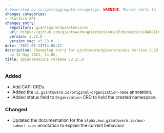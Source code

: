 ```yaml
---
# Generated by scripts/aggregate-changelogs. WARNING: Manual edits to this files will be overwritten.
changes_categories:
- Platform API
changes_entry:
  repository: giantswarm/apiextensions
  url: https://github.com/giantswarm/apiextensions/blob/master/CHANGELOG.md#3230---2021-05-13
  version: 3.23.0
  version_tag: v3.23.0
date: '2021-05-13T14:06:21'
description: Changelog entry for giantswarm/apiextensions version 3.23.0, published
  on 13 May 2021, 14:06.
title: apiextensions release v3.23.0
---
```


### Added
- Add CAPI CRDs.
- Added the `ui.giantswarm.io/original-organization-name` annotation.
- Added status field to `Organization` CRD to hold the created namespace.
### Changed
- Updated the documentation for the `alpha.aws.giantswarm.io/aws-subnet-size` annotation to explain the current behaviour
